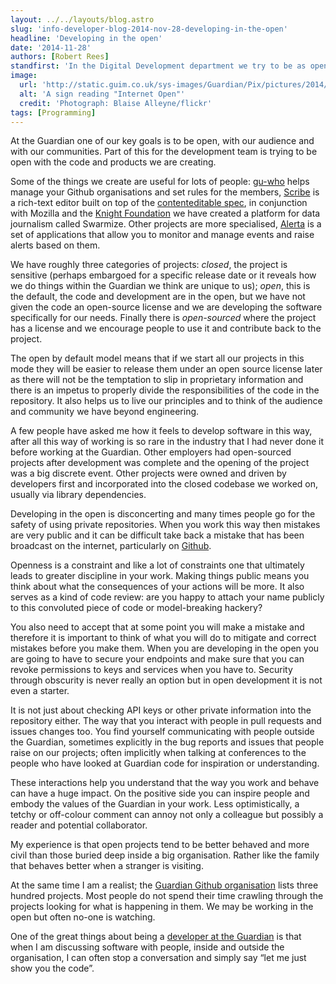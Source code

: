 ```yaml
---
layout: ../../layouts/blog.astro
slug: 'info-developer-blog-2014-nov-28-developing-in-the-open'
headline: 'Developing in the open'
date: '2014-11-28'
authors: [Robert Rees]
standfirst: 'In the Digital Development department we try to be as open and transparent about our development as we can be. That means developing in public repositories where anyone can see our work. What does it feel like to work this way and why do we think it matters?'
image:
  url: 'http://static.guim.co.uk/sys-images/Guardian/Pix/pictures/2014/10/10/1412948776662/2668834386_e515577409_o-1024x768.jpeg'
  alt: 'A sign reading "Internet Open"'
  credit: 'Photograph: Blaise Alleyne/flickr'
tags: [Programming]
---
```


At the Guardian one of our key goals is to be open, with our audience and with our communities. Part of this for the development team is trying to be open with the code and products we are creating.

Some of the things we create are useful for lots of people: [gu-who](https://github.com/guardian/gu-who) helps manage your Github organisations and set rules for the members, [Scribe](https://github.com/guardian/scribe) is a rich-text editor built on top of the [contenteditable spec](http://www.w3.org/TR/2008/WD-html5-20080610/editing.html), in conjunction with Mozilla and the [Knight Foundation](http://www.knightfoundation.org/) we have created a platform for data journalism called Swarmize. Other projects are more specialised, [Alerta](https://github.com/guardian/alerta) is a set of applications that allow you to monitor and manage events and raise alerts based on them.

We have roughly three categories of projects: _closed_, the project is sensitive (perhaps embargoed for a specific release date or it reveals how we do things within the Guardian we think are unique to us); _open_, this is the default, the code and development are in the open, but we have not given the code an open-source license and we are developing the software specifically for our needs. Finally there is _open-sourced_ where the project has a license and we encourage people to use it and contribute back to the project.

The open by default model means that if we start all our projects in this mode they will be easier to release them under an open source license later as there will not be the temptation to slip in proprietary information and there is an impetus to properly divide the responsibilities of the code in the repository. It also helps us to live our principles and to think of the audience and community we have beyond engineering.

A few people have asked me how it feels to develop software in this way, after all this way of working is so rare in the industry that I had never done it before working at the Guardian. Other employers had open-sourced projects after development was complete and the opening of the project was a big discrete event. Other projects were owned and driven by developers first and incorporated into the closed codebase we worked on, usually via library dependencies.

Developing in the open is disconcerting and many times people go for the safety of using private repositories. When you work this way then mistakes are very public and it can be difficult take back a mistake that has been broadcast on the internet, particularly on [Github](https://github.com).

Openness is a constraint and like a lot of constraints one that ultimately leads to greater discipline in your work. Making things public means you think about what the consequences of your actions will be more. It also serves as a kind of code review: are you happy to attach your name publicly to this convoluted piece of code or model-breaking hackery?

You also need to accept that at some point you will make a mistake and therefore it is important to think of what you will do to mitigate and correct mistakes before you make them. When you are developing in the open you are going to have to secure your endpoints and make sure that you can revoke permissions to keys and services when you have to. Security through obscurity is never really an option but in open development it is not even a starter.

It is not just about checking API keys or other private information into the repository either. The way that you interact with people in pull requests and issues changes too. You find yourself communicating with people outside the Guardian, sometimes explicitly in the bug reports and issues that people raise on our projects; often implicitly when talking at conferences to the people who have looked at Guardian code for inspiration or understanding.

These interactions help you understand that the way you work and behave can have a huge impact. On the positive side you can inspire people and embody the values of the Guardian in your work. Less optimistically, a tetchy or off-colour comment can annoy not only a colleague but possibly a reader and potential collaborator.

My experience is that open projects tend to be better behaved and more civil than those buried deep inside a big organisation. Rather like the family that behaves better when a stranger is visiting.

At the same time I am a realist; the [Guardian Github organisation](https://github.com/guardian/) lists three hundred projects. Most people do not spend their time crawling through the projects looking for what is happening in them. We may be working in the open but often no-one is watching.

One of the great things about being a [developer at the Guardian](http://developers.theguardian.com) is that when I am discussing software with people, inside and outside the organisation, I can often stop a conversation and simply say “let me just show you the code”.
